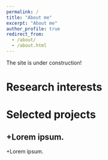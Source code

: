 ```yaml
---
permalink: /
title: "About me"
excerpt: "About me"
author_profile: true
redirect_from: 
  - /about/
  - /about.html
---
```


The site is under construction! 

Research interests
======
Selected projects
======
+Lorem ipsum.
------
+Lorem ipsum.

